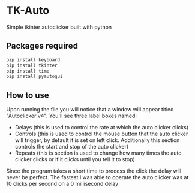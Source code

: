 # TK-Auto
Simple tkinter autoclicker built with python

## Packages required
```bash
pip install keyboard
pip install tkinter
pip install time
pip install pyautogui
```

## How to use
Upon running the file you will notice that a window will appear titled "Autoclicker v4". You'll see three label boxes named:
<ul>
  <li>Delays (this is used to control the rate at which the auto clicker clicks)</li>
  <li>Controls (this is used to control the mouse button that the auto clicker will trigger, by default it is set on left click. Additionally this section controls the start and stop of the auto clicker)</li>
  <li>Repeats (this is section is used to change how many times the auto clicker clicks or if it clicks until you tell it to stop)</li>
</ul>
Since the program takes a short time to process the click the delay will never be perfect. The fastest I was able to operate the auto clicker was at 10 clicks per second on a 0 millisecond delay

